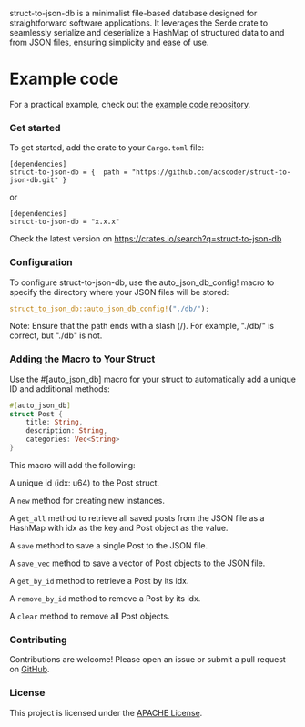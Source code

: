 struct-to-json-db is a minimalist file-based database designed for straightforward software applications. It leverages the Serde crate to seamlessly serialize and deserialize a HashMap of structured data to and from JSON files, ensuring simplicity and ease of use.

# Example code 
For a practical example, check out the [example code repository](https://github.com/acscoder/struct-to-json-db-test).

### Get started 
To get started, add the crate to your `Cargo.toml` file:
```
[dependencies]
struct-to-json-db = {  path = "https://github.com/acscoder/struct-to-json-db.git" } 
```
or 
```
[dependencies]
struct-to-json-db = "x.x.x" 
```
Check the latest version on https://crates.io/search?q=struct-to-json-db

### Configuration
To configure struct-to-json-db, use the auto_json_db_config! macro to specify the directory where your JSON files will be stored:
```rust
struct_to_json_db::auto_json_db_config!("./db/");
```
Note: Ensure that the path ends with a slash (/). For example, "./db/" is correct, but "./db" is not.
 
### Adding the Macro to Your Struct
Use the #[auto_json_db] macro for your struct to automatically add a unique ID and additional methods:
```rust
#[auto_json_db]
struct Post {
    title: String,
    description: String,
    categories: Vec<String>
}
```
This macro will add the following:

A unique id (idx: u64) to the Post struct.

A `new` method for creating new instances.

A `get_all` method to retrieve all saved posts from the JSON file as a HashMap with idx as the key and Post object as the value.

A `save` method to save a single Post to the JSON file.

A `save_vec` method to save a vector of Post objects to the JSON file.

A `get_by_id` method to retrieve a Post by its idx.

A `remove_by_id` method to remove a Post by its idx.

A `clear` method to remove all Post objects.

### Contributing
Contributions are welcome! Please open an issue or submit a pull request on [GitHub](https://github.com/acscoder/struct-to-json-db).

### License
This project is licensed under the [APACHE License](https://github.com/acscoder/struct-to-json-db/LICENSE-2.0.txt).